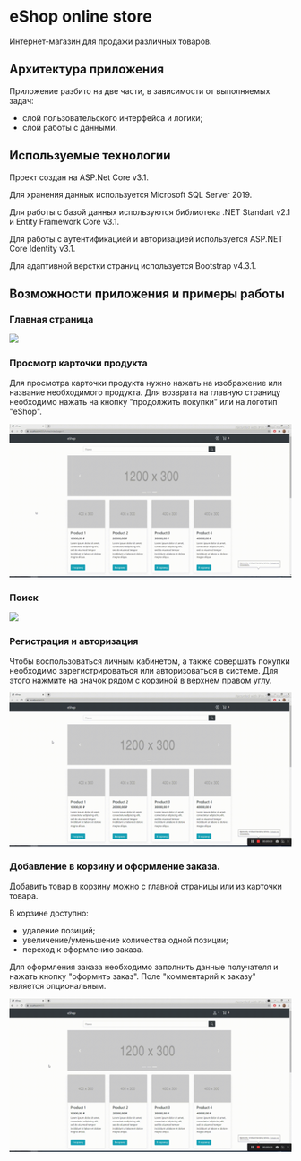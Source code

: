 # eShop online store
Интернет-магазин для продажи различных товаров.
## Архитектура приложения
Приложение разбито на две части, в зависимости от выполняемых задач:
- слой пользовательского интерфейса и логики;
- слой работы с данными.
## Используемые технологии
Проект создан на ASP.Net Core v3.1.

Для хранения данных используется Microsoft SQL Server 2019.

Для работы с базой данных используются библиотека .NET Standart v2.1 и Entity Framework Core v3.1.

Для работы с аутентификацией и авторизацией используется ASP.NET Core Identity v3.1.

Для адаптивной верстки страниц используется Bootstrap v4.3.1.
## Возможности приложения и примеры работы
### Главная страница
![](Главная-страница.gif)
### Просмотр карточки продукта
Для просмотра карточки продукта нужно нажать на изображение или название необходимого продукта.
Для возврата на главную страницу необходимо нажать на кнопку "продолжить покупки" или на логотип "eShop".

![](Карточка-продукта.gif)
### Поиск
![](Поиск.gif)
### Регистрация и авторизация
Чтобы воспользоваться личным кабинетом, а также совершать покупки необходимо зарегистрироваться или авторизоваться в системе.
Для этого нажмите на значок рядом с корзиной в верхнем правом углу.

![](Регистрация-и-авторизация.gif)
### Добавление в корзину и оформление заказа.
Добавить товар в корзину можно с главной страницы или из карточки товара.

В корзине доступно:
- удаление позиций;
- увеличение/уменьшение количества одной позиции;
- переход к оформлению заказа.

Для оформления заказа необходимо заполнить данные получателя и нажать кнопку "оформить заказ". Поле "комментарий к заказу" является опциональным.

![](Добавление-в-корзину-и-оформление-заказа.gif)
